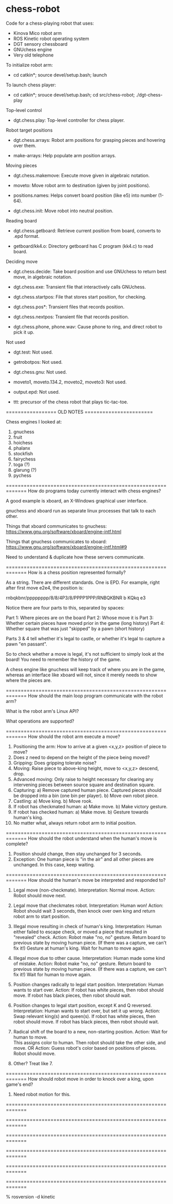 # chess-robot

Code for a chess-playing robot that uses:
  - Kinova Mico robot arm
  - ROS Kinetic robot operating system
  - DGT sensory chessboard
  - GNUchess engine
  - Very old telephone

To initialize robot arm:
  - cd catkin*; source devel/setup.bash; launch

To launch chess player:
  - cd catkin*; srouce devel/setup.bash; cd src/chess-robot; ./dgt-chess-play

Top-level control

- dgt.chess.play:  Top-level controller for chess player.

Robot target positions

- dgt.chess.arrays:  Robot arm positions for grasping pieces and hovering over them.

- make-arrays:  Help populate arm position arrays.

Moving pieces

- dgt.chess.makemove:  Execute move given in algebraic notation.

- moveto:  Move robot arm to destination (given by joint positions).

- positions.names:  Helps convert board position (like e5) into number (1-64).

- dgt.chess.init:  Move robot into neutral position.

Reading board

- dgt.chess.getboard:  Retrieve current position from board, converts to .epd format.

- getboard/kk4.o:  Directory getboard has C program (kk4.c) to read board.

Deciding move

- dgt.chess.decide:  Take board position and use GNUchess to return best move, in algebraic notation.

- dgt.chess.exe:  Transient file that interactively calls GNUchess.

- dgt.chess.startpos: File that stores start position, for checking.

- dgt.chess.pos*: Transient files that records position.

- dgt.chess.nextpos:  Transient file that records position.

- dgt.chess.phone, phone.wav:  Cause phone to ring, and direct robot to pick it up.

Not used

- dgt.test: Not used.

- getrobotpos:  Not used.

- dgt.chess.gnu: Not used. 

- moveto1, moveto.134.2, moveto2, moveto3:  Not used.

- output.epd:  Not used.

- ttt: precursor of the chess robot that plays tic-tac-toe.


================= OLD NOTES =======================

Chess engines I looked at:

1. gnuchess
2. fruit
3. hoichess
4. phalanx
5. stockfish
6. fairychess
7. toga (?)
8. glarung (?)
9. pychess

=============================================================
How do programs today currently interact with chess engines?

A good example is xboard, an X-Windows graphical user interface. 

gnuchess and xboard run as separate linux processes that talk to each other.

Things that xboard communicates to gnuchess:
  https://www.gnu.org/software/xboard/engine-intf.html

Things that gnuchess communicates to xboard:
  https://www.gnu.org/software/xboard/engine-intf.html#9

Need to understand & duplicate how these servers communicate.

=============================================================
How is a chess position represented formally?

As a string.  There are different standards.  One is EPD.  For example,
right after first move e2e4, the position is:

rnbqkbnr/pppppppp/8/8/4P3/8/PPPP1PPP/RNBQKBNR b KQkq e3

Notice there are four parts to this, separated by spaces:

  Part 1: Where pieces are on the board
  Part 2: Whose move it is
  Part 3: Whether certain pieces have moved prior in the game (long history)
  Part 4: Whether square that was just "skipped" by a pawn (short history)

Parts 3 & 4 tell whether it's legal to castle, or whether it's legal
to capture a pawn "en passant".

So to check whether a move is legal, it's not sufficient to simply look 
at the board!  You need to remember the history of the game.

A chess engine like gnuchess will keep track of where you are in the game, 
whereas an interface like xboard will not, since it merely needs to show 
where the pieces are.

=============================================================
How should the main loop program communicate with the robot arm?

What is the robot arm's Linux API?

What operations are supported?

=============================================================
How should the robot arm execute a move?

1. Positioning the arm: 
      How to arrive at a given <x,y,z> position of piece to move?
2. Does z need to depend on the height of the piece being moved?
3. Gripping: Does gripping tolerate noise?
4. Moving: Raise piece to above-king height, move to <x,y,z> descend, drop.
5. Advanced moving: Only raise to height necessary for clearing any 
     intervening pieces between source square and destination square.
6. Capturing: 
     a) Remove captured human piece.  Captured pieces should be 
        dropped into a bin (one bin per player).
     b) Move own robot piece.
7. Castling: 
     a) Move king.
     b) Move rook.
8. If robot has checkmated human: 
     a) Make move.
     b) Make victory gesture.
9. If robot has checked human:
     a) Make move.
     b) Gesture towards human's king.
10. No matter what, always return robot arm to initial position.

=============================================================
How should the robot understand when the human's move is complete?

1. Position should change, then stay unchanged for 3 seconds.
2. Exception: One human piece is "in the air" and all other pieces
   are unchanged.  In this case, keep waiting.

=============================================================
How should the human's move be interpreted and responded to?

1. Legal move (non-checkmate).
   Interpretation: Normal move.
   Action: Robot should move next.

2. Legal move that checkmates robot.
   Interpretation: Human won!
   Action: Robot should wait 3 seconds, then knock over own king
           and return robot arm to start position.

3. Illegal move resulting in check of human's king.
   Interpretation: Human either failed to escape check, or moved a 
                   piece that resulted in "revealed" check.
   Action: Robot make "no, no" gesture.
           Return board to previous state by moving human piece.
           (If there was a capture, we can't fix it!)
           Gesture at human's king.
           Wait for human to move again.

4. Illegal move due to other cause.
   Interpretation: Human made some kind of mistake.
   Action: Robot make "no, no" gesture.
           Return board to previous state by moving human piece.
           (If there was a capture, we can't fix it!)
           Wait for human to move again.

5. Position changes radically to legal start position.
   Interpretation: Human wants to start over.
   Action: If robot has white pieces, then robot should move.
           If robot has black pieces, then robot should wait.

6. Position changes to legal start position, except K and Q reversed.
   Interpretation: Human wants to start over, but set it up wrong.
   Action: Swap relevant king(s) and queen(s).
           If robot has white pieces, then robot should move.
           If robot has black pieces, then robot should wait.

7. Radical shift of the board to a new, non-starting position.
   Action: Wait for human to move.  
           This assigns color to human.
           Then robot should take the other side, and move.
      OR
   Action: Guess robot's color based on positions of pieces.
           Robot should move.

8. Other?  Treat like 7.

=============================================================
How should robot move in order to knock over a king, upon game's end?

1. Need robot motion for this.

=============================================================

=============================================================

=============================================================

=============================================================

=============================================================

=============================================================


% rosversion -d
kinetic



